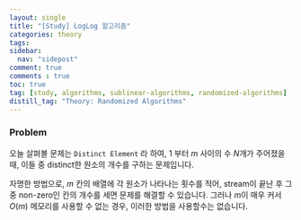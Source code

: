 ```yaml
---
layout: single
title: "[Study] LogLog 알고리즘"
categories: theory
tags:
sidebar:
  nav: "sidepost"
comment: true
comments : true
toc: true
tag: [study, algorithms, sublinear-algorithms, randomized-algorithms]
distill_tag: "Theory: Randomized Algorithms"
---
```


### Problem
오늘 살펴볼 문제는 `Distinct Element` 라 하여, $1$ 부터 $m$ 사이의 수 $N$개가 주어졌을 때, 이들 중 distinct한 원소의 개수를 구하는 문제입니다. 

자명한 방법으로, $m$ 칸의 배열에 각 원소가 나타나는 횟수를 적어, stream이 끝난 후 그중 non-zero인 칸의 개수를 세면 문제를 해결할 수 있습니다. 
그러나 $m$이 매우 커서 $O(m)$ 메모리를 사용할 수 없는 경우, 이러한 방법을 사용할수는 없습니다. 